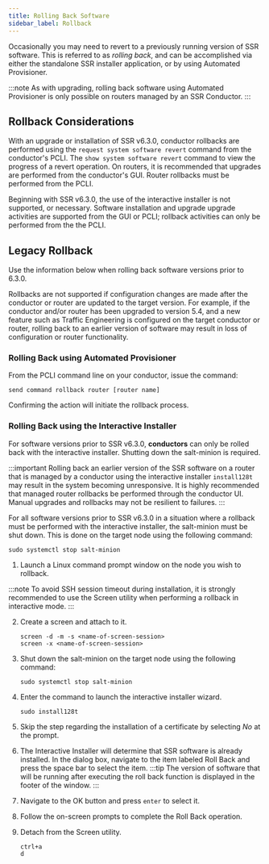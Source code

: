```yaml
---
title: Rolling Back Software
sidebar_label: Rollback
---
```


Occasionally you may need to revert to a previously running version of SSR software. This is referred to as *rolling back*, and can be accomplished via either the standalone SSR installer application, or by using Automated Provisioner. 

:::note
As with upgrading, rolling back software using Automated Provisioner is only possible on routers managed by an SSR Conductor.
:::

## Rollback Considerations

With an upgrade or installation of SSR v6.3.0, conductor rollbacks are performed using the `request system software revert` command from the conductor's PCLI. The `show system software revert` command to view the progress of a revert operation. On routers, it is recommended that upgrades are performed from the conductor's GUI. Router rollbacks must be performed from the PCLI. 

Beginning with SSR v6.3.0, the use of the interactive installer is not supported, or necessary. Software installation and upgrade upgrade activities are supported from the GUI or PCLI; rollback activities can only be performed from the the PCLI.

## Legacy Rollback

Use the information below when rolling back software versions prior to 6.3.0. 

Rollbacks are not supported if configuration changes are made after the conductor or router are updated to the target version. For example, if the conductor and/or router has been upgraded to version 5.4, and a new feature such as Traffic Engineering is configured on the target conductor or router, rolling back to an earlier version of software may result in loss of configuration or router functionality.

### Rolling Back using Automated Provisioner

From the PCLI command line on your conductor, issue the command:

```
send command rollback router [router name]
```
Confirming the action will initiate the rollback process.

### Rolling Back using the Interactive Installer

For software versions prior to SSR v6.3.0, **conductors** can only be rolled back with the interactive installer. Shutting down the salt-minion is required.

:::important
Rolling back an earlier version of the SSR software on a router that is managed by a conductor using the interactive installer `install128t` may result in the system becoming unresponsive. It is highly recommended that managed router rollbacks be performed through the conductor UI. Manual upgrades and rollbacks may not be resilient to failures.
:::

For all software versions prior to SSR v6.3.0 in a situation where a rollback must be performed with the interactive installer, the salt-minion must be shut down. This is done on the target node using the following command:

`sudo systemctl stop salt-minion`

1. Launch a Linux command prompt window on the node you wish to rollback.

:::note
To avoid SSH session timeout during installation, it is strongly recommended to use the Screen utility when performing a rollback in interactive mode.
:::

2. Create a screen and attach to it.
   ```
   screen -d -m -s <name-of-screen-session>
   screen -x <name-of-screen-session>
   ```
3. Shut down the salt-minion on the target node using the following command:
   ```
   sudo systemctl stop salt-minion
   ```
4. Enter the command to launch the interactive installer wizard.
   ```
   sudo install128t
   ```

5. Skip the step regarding the installation of a certificate by selecting *No* at the prompt.

6. The Interactive Installer will determine that SSR software is already installed. In the dialog box, navigate to the item labeled Roll Back and press the space bar to select the item.
   :::tip
   The version of software that will be running after executing the roll back function is displayed in the footer of the window.
   :::

7. Navigate to the OK button and press `enter` to select it.

8. Follow the on-screen prompts to complete the Roll Back operation.

9. Detach from the Screen utility.
   ```
   ctrl+a
   d
   ```

